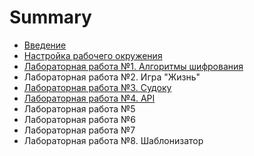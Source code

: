# Summary

* [Введение](README.md)
* [Настройка рабочего окружения](chapter1.md)
* [Лабораторная работа №1. Алгоритмы шифрования](lab1.md)
* Лабораторная работа №2. Игра "Жизнь"
* [Лабораторная работа №3. Судоку](lab3.md)
* [Лабораторная работа №4. API](lab4.md)
* Лабораторная работа №5
* Лабораторная работа №6
* Лабораторная работа №7
* Лабораторная работа №8. Шаблонизатор


